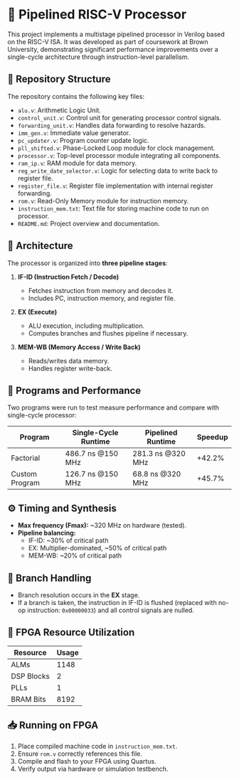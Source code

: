 # 🧠 Pipelined RISC-V Processor

This project implements a multistage pipelined processor in Verilog based on the RISC-V ISA. It was developed as part of coursework at Brown University, demonstrating significant performance improvements over a single-cycle architecture through instruction-level parallelism.

## 📁 Repository Structure

The repository contains the following key files:

- `alu.v`: Arithmetic Logic Unit.
- `control_unit.v`: Control unit for generating processor control signals.
- `forwarding_unit.v`: Handles data forwarding to resolve hazards.
- `imm_gen.v`: Immediate value generator.
- `pc_updater.v`: Program counter update logic.
- `pll_shifted.v`: Phase-Locked Loop module for clock management.
- `processor.v`: Top-level processor module integrating all components.
- `ram_ip.v`: RAM module for data memory.
- `reg_write_date_selector.v`: Logic for selecting data to write back to register file.
- `register_file.v`: Register file implementation with internal register forwarding.
- `rom.v`: Read-Only Memory module for instruction memory.
- `instruction_mem.txt`: Text file for storing machine code to run on processor.
- `README.md`: Project overview and documentation.

## 🔧 Architecture

The processor is organized into **three pipeline stages**:

1. **IF-ID (Instruction Fetch / Decode)**  
   - Fetches instruction from memory and decodes it.
   - Includes PC, instruction memory, and register file.

2. **EX (Execute)**  
   - ALU execution, including multiplication.
   - Computes branches and flushes pipeline if necessary.

3. **MEM-WB (Memory Access / Write Back)**  
   - Reads/writes data memory.
   - Handles register write-back.

## 🧪 Programs and Performance

Two programs were run to test measure performance and compare with single-cycle processor:

| Program         | Single-Cycle Runtime | Pipelined Runtime | Speedup    |
|----------------|----------------------|-------------------|------------|
| Factorial       | 486.7 ns @150 MHz    | 281.3 ns @320 MHz | +42.2%     |
| Custom Program | 126.7 ns @150 MHz    | 68.8 ns @320 MHz  | +45.7%     |

## ⚙️ Timing and Synthesis

- **Max frequency (Fmax):** ~320 MHz on hardware (tested).
- **Pipeline balancing:**
  - IF-ID: ~30% of critical path
  - EX: Multiplier-dominated, ~50% of critical path
  - MEM-WB: ~20% of critical path

## 🧼 Branch Handling

- Branch resolution occurs in the **EX** stage.
- If a branch is taken, the instruction in IF-ID is flushed (replaced with no-op instruction: `0x00000033`) and all control signals are nulled.

## 🧮 FPGA Resource Utilization

| Resource        | Usage  |
|----------------|--------|
| ALMs           | 1148   |
| DSP Blocks     | 2      |
| PLLs           | 1      |
| BRAM Bits      | 8192   |

## 📥 Running on FPGA

1. Place compiled machine code in `instruction_mem.txt`.
2. Ensure `rom.v` correctly references this file.
3. Compile and flash to your FPGA using Quartus.
4. Verify output via hardware or simulation testbench.
